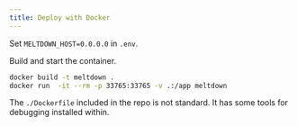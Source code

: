 ```yaml
---
title: Deploy with Docker
---
```


Set `MELTDOWN_HOST=0.0.0.0` in `.env`.

Build and start the container.

```sh
docker build -t meltdown .
docker run  -it --rm -p 33765:33765 -v .:/app meltdown
```

The `./Dockerfile` included in the repo is not standard. It has some tools for debugging installed within.
